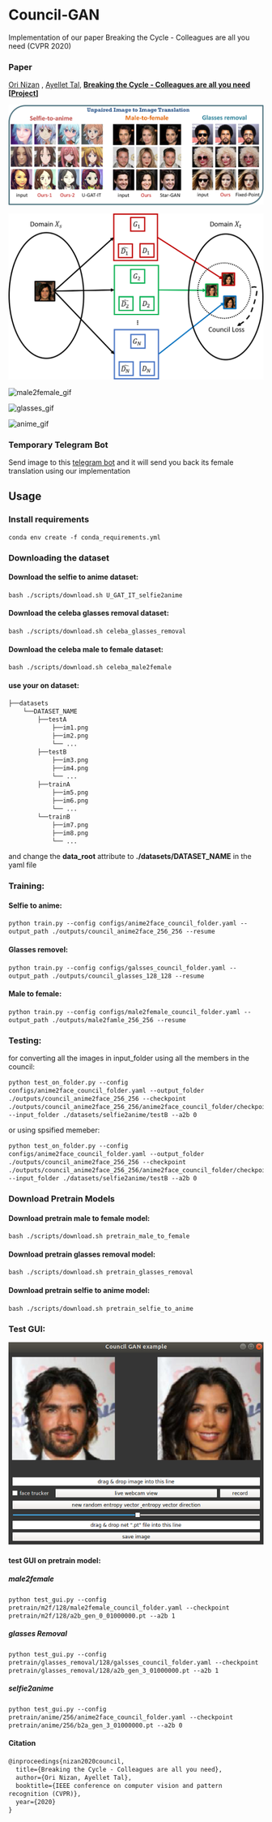 # Council-GAN
Implementation of our paper Breaking the Cycle - Colleagues are all you need (CVPR 2020)
### Paper
[Ori Nizan](https://onr.github.io/) , [Ayellet Tal](http://webee.technion.ac.il/~ayellet/),
**[Breaking the Cycle - Colleagues are all you need](http://openaccess.thecvf.com/content_CVPR_2020/html/Nizan_Breaking_the_Cycle_-_Colleagues_Are_All_You_Need_CVPR_2020_paper.html "Breaking the cycle -- Colleagues are all you need")**
**[[Project](https://onr.github.io/Council_web/)]**

![gan_council_teaser](/images/paper_teaser_small.png)

![gan_council_overview](/images/gan_council_overview.png)

![male2female_gif](/images/m2f_gif.gif)

![glasses_gif](/images/glasses_gif.gif)

![anime_gif](/images/anime_gif.gif)

### Temporary Telegram Bot
Send image to this [telegram bot](https://t.me/Council_GAN_bot) and it will send you back its female translation using our implementation


## Usage
### Install requirements

    conda env create -f conda_requirements.yml

### Downloading the dataset
#### Download the selfie to anime dataset:

    bash ./scripts/download.sh U_GAT_IT_selfie2anime

#### Download the celeba glasses removal dataset:

    bash ./scripts/download.sh celeba_glasses_removal

#### Download the celeba male to female dataset:

    bash ./scripts/download.sh celeba_male2female
#### use your on dataset:
```
├──datasets
    └──DATASET_NAME
        ├──testA
            ├──im1.png
            ├──im2.png
            └── ...
        ├──testB
            ├──im3.png
            ├──im4.png
            └── ...
        ├──trainA
            ├──im5.png
            ├──im6.png
            └── ...
        └──trainB
            ├──im7.png
            ├──im8.png
            └── ...
```
and change the **data_root** attribute to **./datasets/DATASET_NAME** in the yaml file

### Training:
#### Selfie to anime:
    python train.py --config configs/anime2face_council_folder.yaml --output_path ./outputs/council_anime2face_256_256 --resume

#### Glasses removel:
    python train.py --config configs/galsses_council_folder.yaml --output_path ./outputs/council_glasses_128_128 --resume

#### Male to female:
    python train.py --config configs/male2female_council_folder.yaml --output_path ./outputs/male2famle_256_256 --resume


### Testing:
for converting all the images in input_folder using all the members in the council:

    python test_on_folder.py --config configs/anime2face_council_folder.yaml --output_folder ./outputs/council_anime2face_256_256 --checkpoint ./outputs/council_anime2face_256_256/anime2face_council_folder/checkpoints/01000000 --input_folder ./datasets/selfie2anime/testB --a2b 0

or using spsified memeber:

    python test_on_folder.py --config configs/anime2face_council_folder.yaml --output_folder ./outputs/council_anime2face_256_256 --checkpoint ./outputs/council_anime2face_256_256/anime2face_council_folder/checkpoints/b2a_gen_3_01000000.pt --input_folder ./datasets/selfie2anime/testB --a2b 0
 
### Download Pretrain Models

#### Download pretrain male to female model:

    bash ./scripts/download.sh pretrain_male_to_female
    
#### Download pretrain glasses removal model:

    bash ./scripts/download.sh pretrain_glasses_removal
    
#### Download pretrain selfie to anime model:

    bash ./scripts/download.sh pretrain_selfie_to_anime



### Test GUI:
![gan_council_overview](/images/test_gui.png)

#### test GUI on pretrain model:

##### male2female
    python test_gui.py --config pretrain/m2f/128/male2female_council_folder.yaml --checkpoint pretrain/m2f/128/a2b_gen_0_01000000.pt --a2b 1

##### glasses Removal
    python test_gui.py --config pretrain/glasses_removal/128/galsses_council_folder.yaml --checkpoint pretrain/glasses_removal/128/a2b_gen_3_01000000.pt --a2b 1
    
##### selfie2anime
    python test_gui.py --config pretrain/anime/256/anime2face_council_folder.yaml --checkpoint pretrain/anime/256/b2a_gen_3_01000000.pt --a2b 0
    
    
#### Citation
```
@inproceedings{nizan2020council,
  title={Breaking the Cycle - Colleagues are all you need},
  author={Ori Nizan, Ayellet Tal},
  booktitle={IEEE conference on computer vision and pattern recognition (CVPR)},
  year={2020}
}
```
